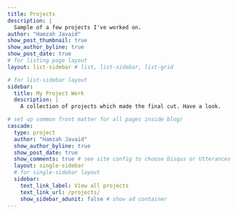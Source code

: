 ```yaml
---
title: Projects
description: |
  Sample of a few projects I've worked on.
author: "Hamzah Javaid"
show_post_thumbnail: true
show_author_byline: true
show_post_date: true
# for listing page layout
layout: list-sidebar # list, list-sidebar, list-grid

# for list-sidebar layout
sidebar: 
  title: My Project Work
  description: |
    A collection of projects which made the final cut. Have a look.

# set up common front matter for all pages inside blog/
cascade:
  type: project
  author: "Hamzah Javaid"
  show_author_byline: true
  show_post_date: true
  show_comments: true # see site config to choose Disqus or Utterances
  layout: single-sidebar
  # for single-sidebar layout
  sidebar:
    text_link_label: View all projects
    text_link_url: /projects/
    show_sidebar_adunit: false # show ad container
---
```

